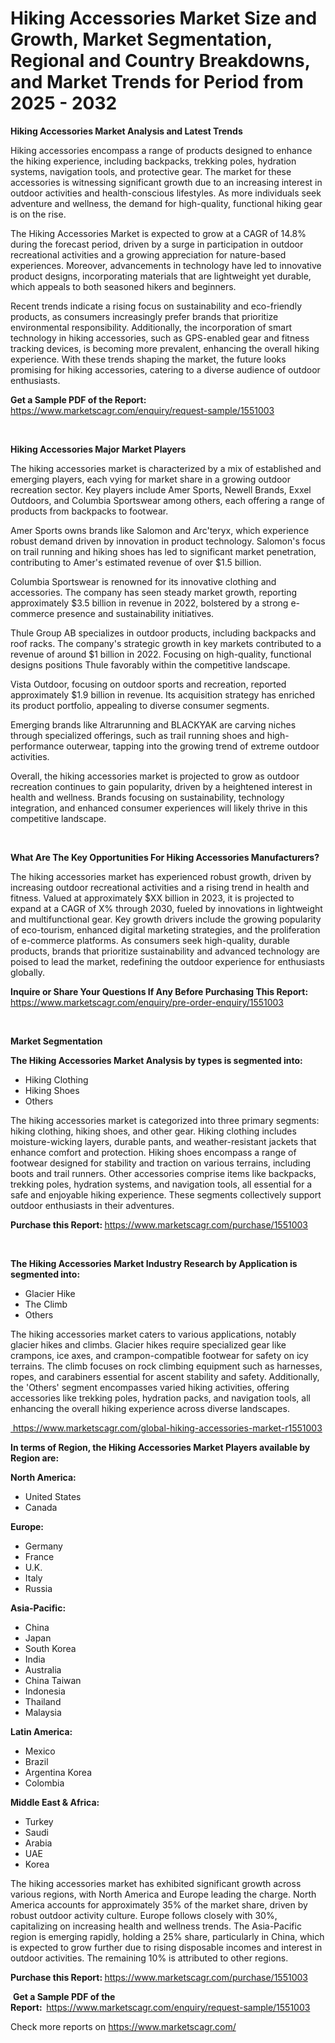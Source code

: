 <p><h1>Hiking Accessories Market Size and Growth, Market Segmentation, Regional and Country Breakdowns, and Market Trends for Period from 2025 -  2032</h1></p><p><strong>Hiking Accessories Market Analysis and Latest Trends</strong></p>
<p><p>Hiking accessories encompass a range of products designed to enhance the hiking experience, including backpacks, trekking poles, hydration systems, navigation tools, and protective gear. The market for these accessories is witnessing significant growth due to an increasing interest in outdoor activities and health-conscious lifestyles. As more individuals seek adventure and wellness, the demand for high-quality, functional hiking gear is on the rise.</p><p>The Hiking Accessories Market is expected to grow at a CAGR of 14.8% during the forecast period, driven by a surge in participation in outdoor recreational activities and a growing appreciation for nature-based experiences. Moreover, advancements in technology have led to innovative product designs, incorporating materials that are lightweight yet durable, which appeals to both seasoned hikers and beginners.</p><p>Recent trends indicate a rising focus on sustainability and eco-friendly products, as consumers increasingly prefer brands that prioritize environmental responsibility. Additionally, the incorporation of smart technology in hiking accessories, such as GPS-enabled gear and fitness tracking devices, is becoming more prevalent, enhancing the overall hiking experience. With these trends shaping the market, the future looks promising for hiking accessories, catering to a diverse audience of outdoor enthusiasts.</p></p>
<p><strong>Get a Sample PDF of the Report:&nbsp;</strong> <a href="https://www.marketscagr.com/enquiry/request-sample/1551003?utm_campaign=2208&utm_medium=2&utm_source=Github&utm_content=ia&utm_term=06022025&utm_id=hiking-accessories">https://www.marketscagr.com/enquiry/request-sample/1551003</a></p>
<p>&nbsp;</p>
<p><strong>Hiking Accessories Major Market Players</strong></p>
<p><p>The hiking accessories market is characterized by a mix of established and emerging players, each vying for market share in a growing outdoor recreation sector. Key players include Amer Sports, Newell Brands, Exxel Outdoors, and Columbia Sportswear among others, each offering a range of products from backpacks to footwear.</p><p>Amer Sports owns brands like Salomon and Arc'teryx, which experience robust demand driven by innovation in product technology. Salomon's focus on trail running and hiking shoes has led to significant market penetration, contributing to Amer's estimated revenue of over $1.5 billion.</p><p>Columbia Sportswear is renowned for its innovative clothing and accessories. The company has seen steady market growth, reporting approximately $3.5 billion in revenue in 2022, bolstered by a strong e-commerce presence and sustainability initiatives.</p><p>Thule Group AB specializes in outdoor products, including backpacks and roof racks. The company's strategic growth in key markets contributed to a revenue of around $1 billion in 2022. Focusing on high-quality, functional designs positions Thule favorably within the competitive landscape.</p><p>Vista Outdoor, focusing on outdoor sports and recreation, reported approximately $1.9 billion in revenue. Its acquisition strategy has enriched its product portfolio, appealing to diverse consumer segments.</p><p>Emerging brands like Altrarunning and BLACKYAK are carving niches through specialized offerings, such as trail running shoes and high-performance outerwear, tapping into the growing trend of extreme outdoor activities.</p><p>Overall, the hiking accessories market is projected to grow as outdoor recreation continues to gain popularity, driven by a heightened interest in health and wellness. Brands focusing on sustainability, technology integration, and enhanced consumer experiences will likely thrive in this competitive landscape.</p></p>
<p>&nbsp;</p>
<p><strong>What Are The Key Opportunities For Hiking Accessories Manufacturers?</strong></p>
<p><p>The hiking accessories market has experienced robust growth, driven by increasing outdoor recreational activities and a rising trend in health and fitness. Valued at approximately $XX billion in 2023, it is projected to expand at a CAGR of X% through 2030, fueled by innovations in lightweight and multifunctional gear. Key growth drivers include the growing popularity of eco-tourism, enhanced digital marketing strategies, and the proliferation of e-commerce platforms. As consumers seek high-quality, durable products, brands that prioritize sustainability and advanced technology are poised to lead the market, redefining the outdoor experience for enthusiasts globally.</p></p>
<p><strong>Inquire or Share Your Questions If Any Before Purchasing This Report:</strong> <a href="https://www.marketscagr.com/enquiry/pre-order-enquiry/1551003?utm_campaign=2208&utm_medium=2&utm_source=Github&utm_content=ia&utm_term=06022025&utm_id=hiking-accessories">https://www.marketscagr.com/enquiry/pre-order-enquiry/1551003</a></p>
<p>&nbsp;</p>
<p><strong>Market Segmentation</strong></p>
<p><strong>The Hiking Accessories Market Analysis by types is segmented into:</strong></p>
<p><ul><li>Hiking Clothing</li><li>Hiking Shoes</li><li>Others</li></ul></p>
<p><p>The hiking accessories market is categorized into three primary segments: hiking clothing, hiking shoes, and other gear. Hiking clothing includes moisture-wicking layers, durable pants, and weather-resistant jackets that enhance comfort and protection. Hiking shoes encompass a range of footwear designed for stability and traction on various terrains, including boots and trail runners. Other accessories comprise items like backpacks, trekking poles, hydration systems, and navigation tools, all essential for a safe and enjoyable hiking experience. These segments collectively support outdoor enthusiasts in their adventures.</p></p>
<p><strong>Purchase this Report:&nbsp;</strong><a href="https://www.marketscagr.com/purchase/1551003?utm_campaign=2208&utm_medium=2&utm_source=Github&utm_content=ia&utm_term=06022025&utm_id=hiking-accessories">https://www.marketscagr.com/purchase/1551003</a></p>
<p>&nbsp;</p>
<p><strong>The Hiking Accessories Market Industry Research by Application is segmented into:</strong></p>
<p><ul><li>Glacier Hike</li><li>The Climb</li><li>Others</li></ul></p>
<p><p>The hiking accessories market caters to various applications, notably glacier hikes and climbs. Glacier hikes require specialized gear like crampons, ice axes, and crampon-compatible footwear for safety on icy terrains. The climb focuses on rock climbing equipment such as harnesses, ropes, and carabiners essential for ascent stability and safety. Additionally, the 'Others' segment encompasses varied hiking activities, offering accessories like trekking poles, hydration packs, and navigation tools, all enhancing the overall hiking experience across diverse landscapes.</p></p>
<p><a href="https://www.marketscagr.com/global-hiking-accessories-market-r1551003?utm_campaign=2208&utm_medium=2&utm_source=Github&utm_content=ia&utm_term=06022025&utm_id=hiking-accessories">&nbsp;https://www.marketscagr.com/global-hiking-accessories-market-r1551003</a></p>
<p><strong>In terms of Region, the Hiking Accessories Market Players available by Region are:</strong></p>
<p>
    <p> <strong> North America: </strong>
        <ul>
            <li>United States</li>
            <li>Canada</li>
        </ul>
        </p> 
    <p> <strong> Europe: </strong>
        <ul>
            <li>Germany</li>
            <li>France</li>
            <li>U.K.</li>
            <li>Italy</li>
            <li>Russia</li>
        </ul>
        </p> 
    <p> <strong> Asia-Pacific: </strong>
        <ul>
            <li>China</li>
            <li>Japan</li>
            <li>South Korea</li>
            <li>India</li>
            <li>Australia</li>
            <li>China Taiwan</li>
            <li>Indonesia</li>
            <li>Thailand</li>
            <li>Malaysia</li>
        </ul>
        </p> 
    <p> <strong> Latin America: </strong>
        <ul>
            <li>Mexico</li>
            <li>Brazil</li>
            <li>Argentina Korea</li>
            <li>Colombia</li>
        </ul>
        </p> 
    <p> <strong> Middle East & Africa: </strong>
        <ul>
            <li>Turkey</li>
            <li>Saudi</li>
            <li>Arabia</li>
            <li>UAE</li>
            <li>Korea</li>
        </ul>
    </p>
    </p>
<p><p>The hiking accessories market has exhibited significant growth across various regions, with North America and Europe leading the charge. North America accounts for approximately 35% of the market share, driven by robust outdoor activity culture. Europe follows closely with 30%, capitalizing on increasing health and wellness trends. The Asia-Pacific region is emerging rapidly, holding a 25% share, particularly in China, which is expected to grow further due to rising disposable incomes and interest in outdoor activities. The remaining 10% is attributed to other regions.</p></p>
<p><strong>Purchase this Report: </strong><a href="https://www.marketscagr.com/purchase/1551003?utm_campaign=2208&utm_medium=2&utm_source=Github&utm_content=ia&utm_term=06022025&utm_id=hiking-accessories">https://www.marketscagr.com/purchase/1551003</a></p>
<p>&nbsp;<strong>Get a Sample PDF of the Report:&nbsp;&nbsp;</strong><a href="https://www.marketscagr.com/enquiry/request-sample/1551003?utm_campaign=2208&utm_medium=2&utm_source=Github&utm_content=ia&utm_term=06022025&utm_id=hiking-accessories">https://www.marketscagr.com/enquiry/request-sample/1551003</a></p>
<p><strong></strong></p>
<p>Check more reports on <a href="https://www.marketscagr.com/?utm_campaign=2208&utm_medium=2&utm_source=Github&utm_content=ia&utm_term=06022025&utm_id=hiking-accessories">https://www.marketscagr.com/</a></p>